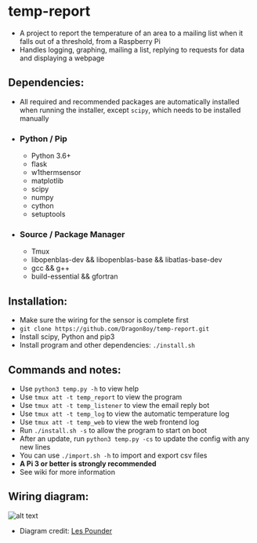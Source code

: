 # temp-report
 - A project to report the temperature of an area to a mailing list when it falls out of a threshold, from a Raspberry Pi
 - Handles logging, graphing, mailing a list, replying to requests for data and displaying a webpage

## Dependencies:
 - All required and recommended packages are automatically installed when running the installer, except `scipy`, which needs to be installed manually
- ### Python / Pip
  * Python 3.6+
  * flask
  * w1thermsensor
  * matplotlib
  * scipy
  * numpy
  * cython
  * setuptools

- ### Source / Package Manager
  * Tmux
  * libopenblas-dev && libopenblas-base && libatlas-base-dev
  * gcc && g++
  * build-essential && gfortran


## Installation:
  - Make sure the wiring for the sensor is complete first
  - `git clone https://github.com/Dragon8oy/temp-report.git`
  - Install scipy, Python and pip3
  - Install program and other dependencies: `./install.sh`

## Commands and notes:
- Use `python3 temp.py -h` to view help
- Use `tmux att -t temp_report` to view the program
- Use `tmux att -t temp_listener` to view the email reply bot
- Use `tmux att -t temp_log` to view the automatic temperature log
- Use `tmux att -t temp_web` to view the web frontend log
- Run `./install.sh -s` to allow the program to start on boot
- After an update, run `python3 temp.py -cs` to update the config with any new lines
- You can use `./import.sh -h` to import and export csv files
- **A Pi 3 or better is strongly recommended**
- See wiki for more information

## Wiring diagram:
![alt text](https://farm5.staticflickr.com/4215/35139160190_cea3435a09_b_d.jpg)
- Diagram credit: [Les Pounder](https://bigl.es/author/les/ "Les Pounder")
